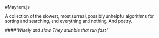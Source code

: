 #Mayhem.js

A collection of the slowest, most surreal, possibly unhelpful algorithms for sorting and searching, and everything and nothing. And poetry. 

####*"Wisely and slow. They stumble that run fast."*

